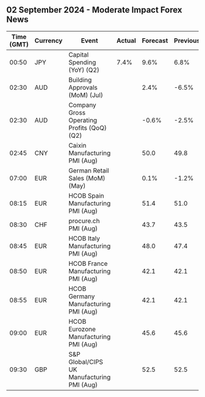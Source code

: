 ## 02 September 2024 - Moderate Impact Forex News

| Time (GMT) | Currency | Event | Actual | Forecast | Previous |
|------|----------|-------|--------|----------|----------|
| 00:50 | JPY | Capital Spending (YoY) (Q2) | 7.4% | 9.6% | 6.8% |
| 02:30 | AUD | Building Approvals (MoM) (Jul) |  | 2.4% | -6.5% |
| 02:30 | AUD | Company Gross Operating Profits (QoQ) (Q2) |  | -0.6% | -2.5% |
| 02:45 | CNY | Caixin Manufacturing PMI (Aug) |  | 50.0 | 49.8 |
| 07:00 | EUR | German Retail Sales (MoM) (May) |  | 0.1% | -1.2% |
| 08:15 | EUR | HCOB Spain Manufacturing PMI (Aug) |  | 51.4 | 51.0 |
| 08:30 | CHF | procure.ch PMI (Aug) |  | 43.7 | 43.5 |
| 08:45 | EUR | HCOB Italy Manufacturing PMI (Aug) |  | 48.0 | 47.4 |
| 08:50 | EUR | HCOB France Manufacturing PMI (Aug) |  | 42.1 | 42.1 |
| 08:55 | EUR | HCOB Germany Manufacturing PMI (Aug) |  | 42.1 | 42.1 |
| 09:00 | EUR | HCOB Eurozone Manufacturing PMI (Aug) |  | 45.6 | 45.6 |
| 09:30 | GBP | S&P Global/CIPS UK Manufacturing PMI (Aug) |  | 52.5 | 52.5 |
